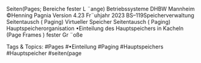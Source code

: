 Seiten(Pages; Bereiche fester L ¨ange)
Betriebssysteme DHBW Mannheim ©Henning Pagnia Version 4.23 Fr¨uhjahr 2023 BS–119Speicherverwaltung Seitentausch ( Paging) Virtueller Speicher
Seitentausch ( Paging)
Hauptspeicherorganisation
•Einteilung des Hauptspeichers in Kacheln (Page Frames ) fester Gr ¨oße

   Tags & Topics:
   #Pages
   #•Einteilung
   #Paging
   #Hauptspeichers
   #Hauptspeicher
   #seiten(page